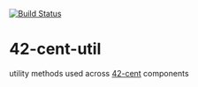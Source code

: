 [![Build Status](https://travis-ci.org/continuous-software/42-cent-util.svg?branch=master)](https://travis-ci.org/continuous-software/42-cent-util)

42-cent-util
============

utility methods used across [42-cent](http://www.example.com) components
